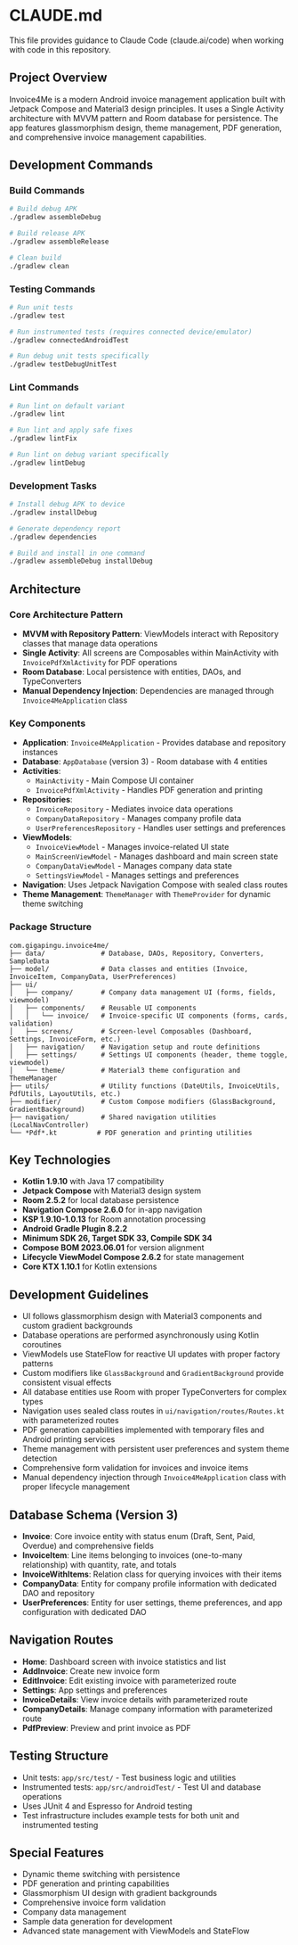 # CLAUDE.md

This file provides guidance to Claude Code (claude.ai/code) when working with code in this repository.

## Project Overview
Invoice4Me is a modern Android invoice management application built with Jetpack Compose and Material3 design principles. It uses a Single Activity architecture with MVVM pattern and Room database for persistence. The app features glassmorphism design, theme management, PDF generation, and comprehensive invoice management capabilities.

## Development Commands

### Build Commands
```bash
# Build debug APK
./gradlew assembleDebug

# Build release APK
./gradlew assembleRelease

# Clean build
./gradlew clean
```

### Testing Commands
```bash
# Run unit tests
./gradlew test

# Run instrumented tests (requires connected device/emulator)
./gradlew connectedAndroidTest

# Run debug unit tests specifically
./gradlew testDebugUnitTest
```

### Lint Commands
```bash
# Run lint on default variant
./gradlew lint

# Run lint and apply safe fixes
./gradlew lintFix

# Run lint on debug variant specifically
./gradlew lintDebug
```

### Development Tasks
```bash
# Install debug APK to device
./gradlew installDebug

# Generate dependency report
./gradlew dependencies

# Build and install in one command
./gradlew assembleDebug installDebug
```

## Architecture

### Core Architecture Pattern
- **MVVM with Repository Pattern**: ViewModels interact with Repository classes that manage data operations
- **Single Activity**: All screens are Composables within MainActivity with `InvoicePdfXmlActivity` for PDF operations
- **Room Database**: Local persistence with entities, DAOs, and TypeConverters
- **Manual Dependency Injection**: Dependencies are managed through `Invoice4MeApplication` class

### Key Components
- **Application**: `Invoice4MeApplication` - Provides database and repository instances
- **Database**: `AppDatabase` (version 3) - Room database with 4 entities
- **Activities**:
  - `MainActivity` - Main Compose UI container
  - `InvoicePdfXmlActivity` - Handles PDF generation and printing
- **Repositories**:
  - `InvoiceRepository` - Mediates invoice data operations
  - `CompanyDataRepository` - Manages company profile data
  - `UserPreferencesRepository` - Handles user settings and preferences
- **ViewModels**:
  - `InvoiceViewModel` - Manages invoice-related UI state
  - `MainScreenViewModel` - Manages dashboard and main screen state
  - `CompanyDataViewModel` - Manages company data state
  - `SettingsViewModel` - Manages settings and preferences
- **Navigation**: Uses Jetpack Navigation Compose with sealed class routes
- **Theme Management**: `ThemeManager` with `ThemeProvider` for dynamic theme switching

### Package Structure
```
com.gigapingu.invoice4me/
├── data/              # Database, DAOs, Repository, Converters, SampleData
├── model/             # Data classes and entities (Invoice, InvoiceItem, CompanyData, UserPreferences)
├── ui/
│   ├── company/       # Company data management UI (forms, fields, viewmodel)
│   ├── components/    # Reusable UI components
│   │   └── invoice/   # Invoice-specific UI components (forms, cards, validation)
│   ├── screens/       # Screen-level Composables (Dashboard, Settings, InvoiceForm, etc.)
│   ├── navigation/    # Navigation setup and route definitions
│   ├── settings/      # Settings UI components (header, theme toggle, viewmodel)
│   └── theme/         # Material3 theme configuration and ThemeManager
├── utils/             # Utility functions (DateUtils, InvoiceUtils, PdfUtils, LayoutUtils, etc.)
├── modifier/          # Custom Compose modifiers (GlassBackground, GradientBackground)
├── navigation/        # Shared navigation utilities (LocalNavController)
└── *Pdf*.kt          # PDF generation and printing utilities
```

## Key Technologies
- **Kotlin 1.9.10** with Java 17 compatibility
- **Jetpack Compose** with Material3 design system
- **Room 2.5.2** for local database persistence
- **Navigation Compose 2.6.0** for in-app navigation
- **KSP 1.9.10-1.0.13** for Room annotation processing
- **Android Gradle Plugin 8.2.2**
- **Minimum SDK 26, Target SDK 33, Compile SDK 34**
- **Compose BOM 2023.06.01** for version alignment
- **Lifecycle ViewModel Compose 2.6.2** for state management
- **Core KTX 1.10.1** for Kotlin extensions

## Development Guidelines
- UI follows glassmorphism design with Material3 components and custom gradient backgrounds
- Database operations are performed asynchronously using Kotlin coroutines
- ViewModels use StateFlow for reactive UI updates with proper factory patterns
- Custom modifiers like `GlassBackground` and `GradientBackground` provide consistent visual effects
- All database entities use Room with proper TypeConverters for complex types
- Navigation uses sealed class routes in `ui/navigation/routes/Routes.kt` with parameterized routes
- PDF generation capabilities implemented with temporary files and Android printing services
- Theme management with persistent user preferences and system theme detection
- Comprehensive form validation for invoices and invoice items
- Manual dependency injection through `Invoice4MeApplication` class with proper lifecycle management

## Database Schema (Version 3)
- **Invoice**: Core invoice entity with status enum (Draft, Sent, Paid, Overdue) and comprehensive fields
- **InvoiceItem**: Line items belonging to invoices (one-to-many relationship) with quantity, rate, and totals
- **InvoiceWithItems**: Relation class for querying invoices with their items
- **CompanyData**: Entity for company profile information with dedicated DAO and repository
- **UserPreferences**: Entity for user settings, theme preferences, and app configuration with dedicated DAO

## Navigation Routes
- **Home**: Dashboard screen with invoice statistics and list
- **AddInvoice**: Create new invoice form
- **EditInvoice**: Edit existing invoice with parameterized route
- **Settings**: App settings and preferences
- **InvoiceDetails**: View invoice details with parameterized route
- **CompanyDetails**: Manage company information with parameterized route
- **PdfPreview**: Preview and print invoice as PDF

## Testing Structure
- Unit tests: `app/src/test/` - Test business logic and utilities
- Instrumented tests: `app/src/androidTest/` - Test UI and database operations
- Uses JUnit 4 and Espresso for Android testing
- Test infrastructure includes example tests for both unit and instrumented testing

## Special Features
- Dynamic theme switching with persistence
- PDF generation and printing capabilities
- Glassmorphism UI design with gradient backgrounds
- Comprehensive invoice form validation
- Company data management
- Sample data generation for development
- Advanced state management with ViewModels and StateFlow